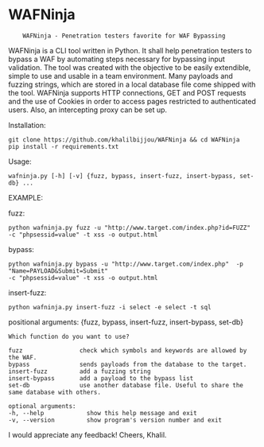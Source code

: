 # WAFNinja

	    WAFNinja - Penetration testers favorite for WAF Bypassing


WAFNinja is a CLI tool written in Python. It shall help penetration testers to bypass a WAF by
automating steps necessary for bypassing input validation. The tool was created with the objective
to be easily extendible, simple to use and usable in a team environment. Many payloads and
fuzzing strings, which are stored in a local database file come shipped with the tool. WAFNinja
supports HTTP connections, GET and POST requests and the use of Cookies in order to access
pages restricted to authenticated users. Also, an intercepting proxy can be set up.

Installation:

	git clone https://github.com/khalilbijjou/WAFNinja && cd WAFNinja
	pip install -r requirements.txt
	
Usage: 

	wafninja.py [-h] [-v] {fuzz, bypass, insert-fuzz, insert-bypass, set-db} ...

    
EXAMPLE:

fuzz:
	
	python wafninja.py fuzz -u "http://www.target.com/index.php?id=FUZZ" 
	-c "phpsessid=value" -t xss -o output.html 

bypass:
	
	python wafninja.py bypass -u "http://www.target.com/index.php"  -p "Name=PAYLOAD&Submit=Submit"         
	-c "phpsessid=value" -t xss -o output.html

insert-fuzz:

	python wafninja.py insert-fuzz -i select -e select -t sql

positional arguments:
  {fuzz, bypass, insert-fuzz, insert-bypass, set-db}
                        
    Which function do you want to use?
                        
    fuzz                check which symbols and keywords are allowed by the WAF.
    bypass              sends payloads from the database to the target.
    insert-fuzz         add a fuzzing string
    insert-bypass       add a payload to the bypass list
    set-db              use another database file. Useful to share the same database with others.

    optional arguments:
    -h, --help            show this help message and exit
    -v, --version         show program's version number and exit


I would appreciate any feedback! Cheers, Khalil.

